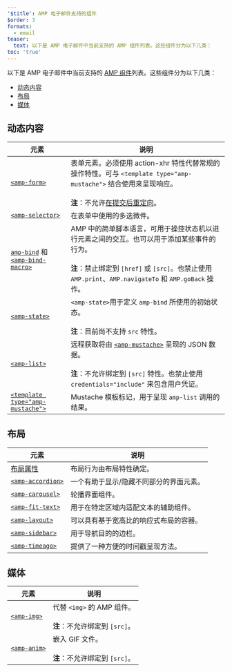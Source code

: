 ```yaml
---
'$title': AMP 电子邮件支持的组件
$order: 3
formats:
  - email
teaser:
  text: 以下是 AMP 电子邮件中当前支持的 AMP 组件列表。这些组件分为以下几类：
toc: 'true'
---
```


<!--
This file is imported from https://github.com/ampproject/amphtml/blob/main/spec/email/amp-email-components.md.
Please do not change this file.
If you have found a bug or an issue please
have a look and request a pull request there.
-->

<!---
Copyright 2018 The AMP HTML Authors. All Rights Reserved.

Licensed under the Apache License, Version 2.0 (the "License");
you may not use this file except in compliance with the License.
You may obtain a copy of the License at

      http://www.apache.org/licenses/LICENSE-2.0

Unless required by applicable law or agreed to in writing, software
distributed under the License is distributed on an "AS-IS" BASIS,
WITHOUT WARRANTIES OR CONDITIONS OF ANY KIND, either express or implied.
See the License for the specific language governing permissions and
limitations under the License.
-->

以下是 AMP 电子邮件中当前支持的 [AMP 组件](https://amp.dev/documentation/components/?format=email)列表。这些组件分为以下几类：

- [动态内容 ](#dynamic-content)
- [布局](#layout)
- [媒体](#media)

## 动态内容 <a name="dynamic-content"></a>

| 元素                                                                                                                                                                           | 说明                                                                                                                                                                                                                                        |
| ------------------------------------------------------------------------------------------------------------------------------------------------------------------------------ | ------------------------------------------------------------------------------------------------------------------------------------------------------------------------------------------------------------------------------------------- |
| [`<amp-form>`](https://amp.dev/documentation/components/amp-form)                                                                                                              | 表单元素。必须使用 action-xhr 特性代替常规的操作特性。可与 `<template type="amp-mustache">` 结合使用来呈现响应。<br><br>**注**：不允许[在提交后重定向](https://amp.dev/documentation/components/amp-form/#redirecting-after-a-submission)。 |
| [`<amp-selector>`](https://amp.dev/documentation/components/amp-selector)                                                                                                      | 在表单中使用的多选微件。                                                                                                                                                                                                                    |
| [`amp-bind`](https://amp.dev/documentation/components/amp-bind) 和 [`<amp-bind-macro>`](https://amp.dev/documentation/components/amp-bind#defining-macros-with-amp-bind-macro) | AMP 中的简单脚本语言，可用于操控状态机以进行元素之间的交互。也可以用于添加某些事件的行为。<br><br>**注**：禁止绑定到 `[href]` 或 `[src]`。也禁止使用 `AMP.print`、`AMP.navigateTo` 和 `AMP.goBack` 操作。                                   |
| [`<amp-state>`](https://amp.dev/documentation/components/amp-bind#%3Camp-state%3E-specification)                                                                               | `<amp-state>`用于定义 `amp-bind` 所使用的初始状态。<br><br>**注**：目前尚不支持 `src` 特性。                                                                                                                                                |
| [`<amp-list>`](https://amp.dev/documentation/components/amp-list)                                                                                                              | 远程获取将由 [`<amp-mustache>`](https://amp.dev/documentation/components/amp-mustache) 呈现的 JSON 数据。<br><br>**注**：不允许绑定到 `[src]` 特性。也禁止使用 `credentials="include"` 来包含用户凭证。                                     |
| [`<template type="amp-mustache">`](https://amp.dev/documentation/components/amp-mustache)                                                                                      | Mustache 模板标记，用于呈现 `amp-list` 调用的结果。                                                                                                                                                                                         |

## 布局 <a name="layout"></a>

| 元素                                                                                                     | 说明                                    |
| -------------------------------------------------------------------------------------------------------- | --------------------------------------- |
| [布局属性 ](https://amp.dev/documentation/guides-and-tutorials/learn/amp-html-layout/#layout-attributes) | 布局行为由布局特性确定。                |
| [`<amp-accordion>`](https://amp.dev/documentation/components/amp-accordion)                              | 一个有助于显示/隐藏不同部分的界面元素。 |
| [`<amp-carousel>`](https://amp.dev/documentation/components/amp-carousel)                                | 轮播界面组件。                          |
| [`<amp-fit-text>`](https://amp.dev/documentation/components/amp-fit-text)                                | 用于在特定区域内适配文本的辅助组件。    |
| [`<amp-layout>`](https://amp.dev/documentation/components/amp-layout)                                    | 可以具有基于宽高比的响应式布局的容器。  |
| [`<amp-sidebar>`](https://amp.dev/documentation/components/amp-sidebar)                                  | 用于导航目的的边栏。                    |
| [`<amp-timeago>`](https://amp.dev/documentation/components/amp-timeago)                                  | 提供了一种方便的时间戳呈现方法。        |

## 媒体 <a name="media"></a>

| 元素                                                              | 说明                                                             |
| ----------------------------------------------------------------- | ---------------------------------------------------------------- |
| [`<amp-img>`](https://amp.dev/documentation/components/amp-img)   | 代替 `<img>` 的 AMP 组件。<br><br>**注**：不允许绑定到 `[src]`。 |
| [`<amp-anim>`](https://amp.dev/documentation/components/amp-anim) | 嵌入 GIF 文件。<br><br>**注**：不允许绑定到 `[src]`。            |
